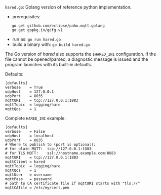`hared.go`: Golang version of reference python implementation.

* prerequisites:
```
   go get github.com/eclipse/paho.mqtt.golang
   go get gopkg.in/gcfg.v1
```
* run as: `go run hared.go`
* build a binary with: `go build hared.go`

The Go version of _hared_ also supports the `$HARED_INI` configuration. If the
file cannot be opened/parsed, a diagnostic message is issued and the program
launches with its built-in defaults.

Defaults:
```
[defaults]
verbose    = True
udpHost    = 127.0.0.1
udpPort    = 8035
mqttURI    = tcp://127.0.0.1:1883
mqttTopic  = logging/hare
mqttQos    = 1
```

Complete `HARED_INI` example:
```
[defaults]
verbose    = False
udpHost    = localhost
udpPort    = 8035
# Where to publish to (port is optional):
# for plain MQTT:  tcp://127.0.0.1:1883
# for TLS MQTT:    ssl://hostname.example.com:8883
mqttURI    = tcp://127.0.0.1:1883
mqttClient = hared
mqttTopic  = logging/hare
mqttQos    = 1
mqttUser   = username
mqttPass   = password
# path to CA certificate file if mqttURI starts with "tls://"
mqttCAfile = /etc/my/cert.pem
```

